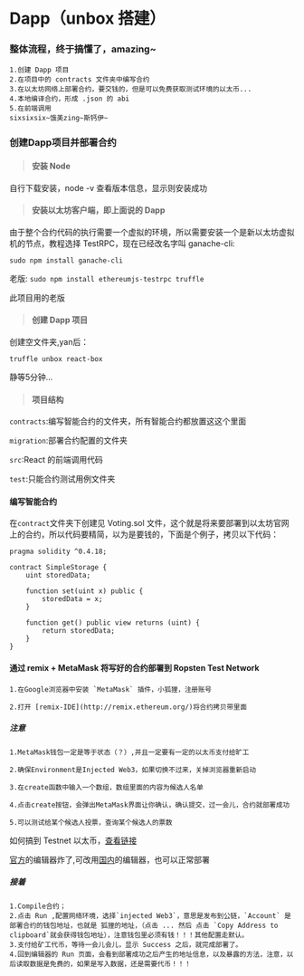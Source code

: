 # Dapp（unbox 搭建）
### 整体流程，终于搞懂了，amazing~

    1.创建 Dapp 项目
    2.在项目中的 contracts 文件夹中编写合约
    3.在以太坊网络上部署合约，要交钱的，但是可以免费获取测试环境的以太币...
    4.本地编译合约，形成 .json 的 abi
    5.在前端调用
    sixsixsix~饿美zing~斯钙伊~
### 创建Dapp项目并部署合约

>#### 安装 Node 

自行下载安装，node -v 查看版本信息，显示则安装成功

>#### 安装以太坊客户端，即上面说的 Dapp

由于整个合约代码的执行需要一个虚拟的环境，所以需要安装一个是新以太坊虚拟机的节点，教程选择 TestRPC，现在已经改名字叫 ganache-cli:

`sudo npm install ganache-cli`

老版: `sudo npm install ethereumjs-testrpc truffle`

此项目用的老版

>#### 创建 Dapp 项目

创建空文件夹,yan后：

`truffle unbox react-box`

静等5分钟...

>#### 项目结构

`contracts`:编写智能合约的文件夹，所有智能合约都放置这这个里面

`migration`:部署合约配置的文件夹

`src`:React 的前端调用代码

`test`:只能合约测试用例文件夹

#### 编写智能合约

在`contract`文件夹下创建见 Voting.sol 文件，这个就是将来要部署到以太坊官网上的合约，所以代码要精简，以为是要钱的，下面是个例子，拷贝以下代码：

    pragma solidity ^0.4.18;

    contract SimpleStorage {
        uint storedData;

        function set(uint x) public {
            storedData = x;
        }

        function get() public view returns (uint) {
            return storedData;
        }
    }


#### 通过 remix + MetaMask 将写好的合约部署到 Ropsten Test Network

    1.在Google浏览器中安装 `MetaMask` 插件，小狐狸，注册账号

    2.打开 [remix-IDE](http://remix.ethereum.org/)将合约拷贝带里面

##### 注意

    1.MetaMask钱包一定是等于状态（？）,并且一定要有一定的以太币支付给旷工

    2.确保Environment是Injected Web3，如果切换不过来，关掉浏览器重新启动

    3.在create函数中输入一个数组，数组里面的内容为候选人名单

    4.点击create按钮，会弹出MetaMask界面让你确认，确认提交，过一会儿，合约就部署成功
      
    5.可以测试给某个候选人投票，查询某个候选人的票数

如何搞到 Testnet 以太币，[查看链接](https://blog.csdn.net/fidelhl/article/details/52573274)

[官方](http://remix.ethereum.org/#optimize=false&version=soljson-v0.4.24+commit.e67f0147.js)的编辑器炸了,可改用[国内](http://remix2.ju3ban.net)的编辑器，也可以正常部署

##### 接着
    1.Compile合约；
    2.点击 Run ,配置网络环境，选择`injected Web3`，意思是发布到公链，`Account` 是部署合约的钱包地址，也就是 狐狸的地址，（点击 ... 然后 点击 `Copy Address to clipboard`就会获得钱包地址），注意钱包里必须有钱！！！其他配置走默认。
    3.支付给矿工代币，等待一会儿会儿，显示 Success 之后，就完成部署了。
    4.回到编辑器的 Run 页面，会看到部署成功之后产生的地址信息，以及暴露的方法，注意，以后读取数据是免费的，如果是写入数据，还是需要代币！！！
    

